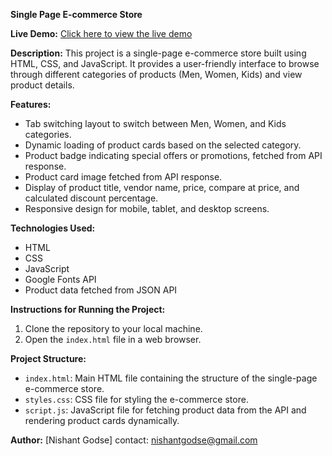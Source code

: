 **Single Page E-commerce Store**


**Live Demo:**
[Click here to view the live demo](https://nishant5397.github.io/Coding-assessment-l2/)


**Description:**
This project is a single-page e-commerce store built using HTML, CSS, and JavaScript. It provides a user-friendly interface to browse through different categories of products (Men, Women, Kids) and view product details.

**Features:**
- Tab switching layout to switch between Men, Women, and Kids categories.
- Dynamic loading of product cards based on the selected category.
- Product badge indicating special offers or promotions, fetched from API response.
- Product card image fetched from API response.
- Display of product title, vendor name, price, compare at price, and calculated discount percentage.
- Responsive design for mobile, tablet, and desktop screens.

**Technologies Used:**
- HTML
- CSS
- JavaScript
- Google Fonts API
- Product data fetched from JSON API

**Instructions for Running the Project:**
1. Clone the repository to your local machine.
2. Open the `index.html` file in a web browser.

**Project Structure:**
- `index.html`: Main HTML file containing the structure of the single-page e-commerce store.
- `styles.css`: CSS file for styling the e-commerce store.
- `script.js`: JavaScript file for fetching product data from the API and rendering product cards dynamically.


**Author:**
[Nishant Godse]
contact: nishantgodse@gmail.com



